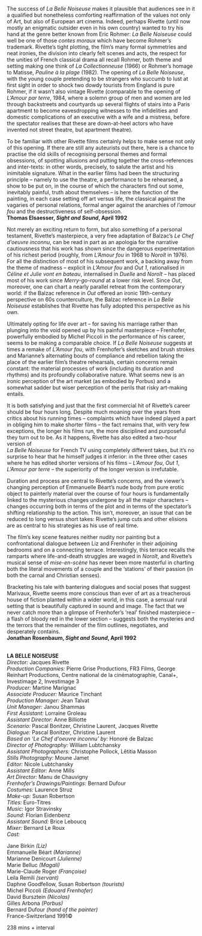 
The success of _La Belle Noiseuse_ makes it plausible that audiences see in it a qualified but nonetheless comforting reaffirmation of the values not only of Art, but also of European art cinema. Indeed, perhaps Rivette (until now mostly an enigmatic outsider even in his own country) wanted to try his hand at the genre better known from Eric Rohmer: _La Belle Noiseuse_ could well be one of those _contes moraux_ which have become Rohmer’s trademark. Rivette’s tight plotting, the film’s many formal symmetries and neat ironies, the division into clearly felt scenes and acts, the respect for the unities of French classical drama all recall Rohmer, both theme and setting making one think of _La Collectionneuse_ (1966) or Rohmer’s homage to Matisse, _Pauline à la plage_ (1982). The opening of _La Belle Noiseuse_, with the young couple pretending to be strangers who succumb to lust at first sight in order to shock two dowdy tourists from England is pure Rohmer, if it wasn’t also vintage Rivette (comparable to the opening of _L’Amour par terre_, 1984, where a solemn group of men and women are led through backstreets and courtyards up several flights of stairs into a Paris apartment to become eavesdropping witnesses to the infidelities and domestic complications of an executive with a wife and a mistress, before the spectator realises that these are down-at-heel actors who have invented not street theatre, but apartment theatre).

To be familiar with other Rivette films certainly helps to make sense not only of this opening. If there are still any auteurists out there, here is a chance to practise the old skills of recognising personal themes and formal obsessions, of spotting allusions and putting together the cross-references and inter-texts: in other words, precisely, to salute the artist and his inimitable signature. What in the earlier films had been the structuring principle – namely to use the theatre, a performance to be rehearsed, a show to be put on, in the course of which the characters find out some, inevitably painful, truth about themselves – is here the function of the painting, in each case setting off art versus life, the classical against the vagaries of personal relations, formal anger against the anarchies of _l’amour fou_ and the destructiveness of self-obsession.  
**Thomas Elsaesser, _Sight and Sound_, April 1992**

Not merely an exciting return to form, but also something of a personal testament, Rivette’s masterpiece, a very free adaptation of Balzac’s _Le Chef d’oeuvre inconnu_, can be read in part as an apologia for the narrative cautiousness that his work has shown since the dangerous experimentation of his richest period (roughly, from _L’Amour fou_ in 1968 to _Noroît_ in 1976). For all the distinction of most of his subsequent work, a backing away from the theme of madness – explicit in _L’Amour fou_ and _Out 1_, rationalised in _Céline et Julie vont en bateau_, internalised in _Duelle_ and _Noroît_ – has placed most of his work since _Merry-go-round_ at a lower risk level. Since _Out_, moreover, one can chart a nearly parallel retreat from the contemporary world: if the Balzac reference in _Out_ offered an ironic 19th-century perspective on 60s counterculture, the Balzac reference in _La Belle Noiseuse_ establishes that Rivette has fully adopted this perspective as his own.

Ultimately opting for life over art – for saving his marriage rather than plunging into the void opened up by his painful masterpiece – Frenhofer, powerfully embodied by Michel Piccoli in the performance of his career, seems to be making a comparable choice. If _La Belle Noiseuse_ suggests at times a remake of _L’Amour fou_, with Frenhofer’s sketches and brush strokes and Marianne’s alternating bouts of compliance and rebellion taking the place of the earlier film’s theatre rehearsals, certain concerns remain constant: the material processes of work (including its duration and rhythms) and its profoundly collaborative nature. What seems new is an ironic perception of the art market (as embodied by Porbus) and a somewhat sadder but wiser perception of the perils that risky art-making entails.

It is both satisfying and just that the first commercial hit of Rivette’s career should be four hours long. Despite much moaning over the years from critics about his running times – complaints which have indeed played a part in obliging him to make shorter films – the fact remains that, with very few exceptions, the longer his films run, the more disciplined and purposeful they turn out to be. As it happens, Rivette has also edited a two-hour version of  
_La Belle Noiseuse_ for French TV using completely different takes, but it’s no surprise to hear that he himself judges it inferior: in the three other cases where he has edited shorter versions of his films – _L’Amour fou_, _Out 1_, _L’Amour par terre_ – the superiority of the longer version is irrefutable.

Duration and process are central to Rivette’s concerns, and the viewer’s changing perception of Emmanuelle Béart’s nude body from pure erotic object to painterly material over the course of four hours is fundamentally linked to the mysterious changes undergone by all the major characters – changes occurring both in terms of the plot and in terms of the spectator’s shifting relationship to the action. This isn’t, moreover, an issue that can be reduced to long versus short takes: Rivette’s jump cuts and other elisions are as central to his strategies as his use of real time.

The film’s key scene features neither nudity nor painting but a confrontational dialogue between Liz and Frenhofer in their adjoining bedrooms and on a connecting terrace. Interestingly, this terrace recalls the ramparts where life-and-death struggles are waged in _Noroît_, and Rivette’s musical sense of _mise-en-scène_ has never been more masterful in charting both the literal movements of a couple and the ‘stations’ of their passion (in both the carnal and Christian senses).

Bracketing his tale with bantering dialogues and social poses that suggest Marivaux, Rivette seems more conscious than ever of art as a treacherous house of fiction planted within a wider world, in this case, a sensual rural setting that is beautifully captured in sound and image. The fact that we never catch more than a glimpse of Frenhofer’s ‘real’ finished masterpiece – a flash of bloody red in the lower section – suggests both the mysteries and the terrors that the remainder of the film outlines, negotiates, and desperately contains.  
**Jonathan Rosenbaum, _Sight and Sound_, April 1992**
<br><br>

**LA BELLE NOISEUSE**  
_Director:_ Jacques Rivette  
_Production Companies:_ Pierre Grise Productions, FR3 Films, George Reinhart Productions, Centre national de la cinématographie, Canal+, Investimage 2, Investimage 3  
_Producer:_ Martine Marignac  
_Associate Producer:_ Maurice Tinchant  
_Production Manager:_ Jean Talvat  
_Unit Manager:_ Janou Shammas  
_First Assistant:_ Lorraine Groleau  
_Assistant Director:_ Anne Billiotte  
_Scenario:_ Pascal Bonitzer, Christine Laurent, Jacques Rivette  
_Dialogue:_ Pascal Bonitzer, Christine Laurent  
_Based on ‘Le Chef d'oeuvre inconnu’ by:_ Honoré de Balzac  
_Director of Photography:_ William Lubtchansky  
_Assistant Photographers:_ Christophe Pollock, Lêtitia Masson  
_Stills Photography:_ Moune Jamet  
_Editor:_ Nicole Lubtchansky  
_Assistant Editor:_ Anne Mills  
_Art Director:_ Manu de Chauvigny  
_Frenhofer’s Drawings/Paintings:_ Bernard Dufour  
_Costumes:_ Laurence Struz  
_Make-up:_ Susan Robertson  
_Titles:_ Euro-Titres  
_Music:_ Igor Stravinsky  
_Sound:_ Florian Eidenbenz  
_Assistant Sound:_ Brice Leboucq  
_Mixer:_ Bernard Le Roux  
_Cast:_

Jane Birkin _(Liz)_  
Emmanuelle Béart _(Marianne)_  
Marianne Denicourt _(Julienne)_  
Marie Belluc _(Magali)_  
Marie-Claude Roger _(Françoise)_  
Leila Remili _(servant)_  
Daphne Goodfellow, Susan Robertson _(tourists)_  
Michel Piccoli _(Edouard Frenhofer)_  
David Bursztein _(Nicolas)_  
Gilles Arbona _(Porbus)_  
Bernard Dufour _(hand of the painter)_  
France-Switzerland 1991©

238 mins + interval
<!--stackedit_data:
eyJoaXN0b3J5IjpbMTIyNzY1Nzk1NF19
-->